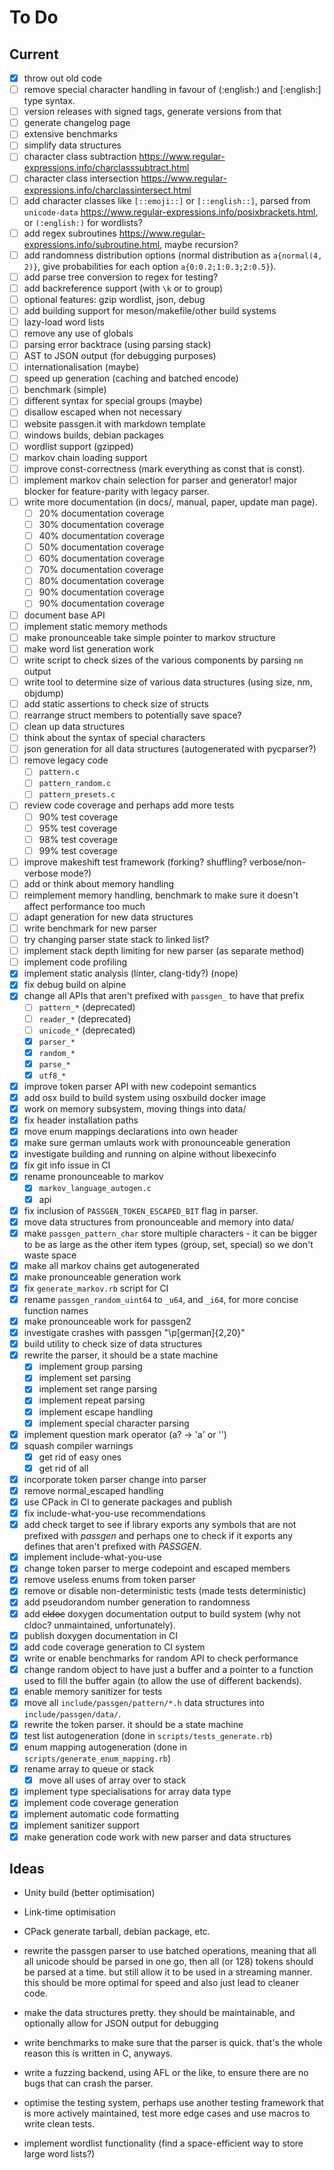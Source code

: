 # To Do

## Current

- [x] throw out old code
- [ ] remove special character handling in favour of (:english:) and [:english:] type syntax.
- [ ] version releases with signed tags, generate versions from that
- [ ] generate changelog page
- [ ] extensive benchmarks
- [ ] simplify data structures
- [ ] character class subtraction <https://www.regular-expressions.info/charclasssubtract.html>
- [ ] character class intersection <https://www.regular-expressions.info/charclassintersect.html>
- [ ] add character classes like `[::emoji::]` or `[::english::]`, parsed from `unicode-data` <https://www.regular-expressions.info/posixbrackets.html>, or `(:english:)` for wordlists?
- [ ] add regex subroutines <https://www.regular-expressions.info/subroutine.html>, maybe recursion?
- [ ] add randomness distribution options (normal distribution as `a{normal(4, 2)}`, give probabilities for each option `a{0:0.2;1:0.3;2:0.5}`).
- [ ] add parse tree conversion to regex for testing?
- [ ] add backreference support (with `\k` or to group)
- [ ] optional features: gzip wordlist, json, debug
- [ ] add building support for meson/makefile/other build systems
- [ ] lazy-load word lists
- [ ] remove any use of globals
- [ ] parsing error backtrace (using parsing stack)
- [ ] AST to JSON output (for debugging purposes)
- [ ] internationalisation (maybe)
- [ ] speed up generation (caching and batched encode)
- [ ] benchmark (simple)
- [ ] different syntax for special groups (maybe)
- [ ] disallow escaped when not necessary
- [ ] website passgen.it with markdown template
- [ ] windows builds, debian packages
- [ ] wordlist support (gzipped)
- [ ] markov chain loading support
- [ ] improve const-correctness (mark everything as const that is const).
- [ ] implement markov chain selection for parser and generator! major blocker
    for feature-parity with legacy parser.
- [ ] write more documentation (in docs/, manual, paper, update man page).
    - [ ] 20% documentation coverage
    - [ ] 30% documentation coverage
    - [ ] 40% documentation coverage
    - [ ] 50% documentation coverage
    - [ ] 60% documentation coverage
    - [ ] 70% documentation coverage
    - [ ] 80% documentation coverage
    - [ ] 90% documentation coverage
    - [ ] 90% documentation coverage
- [ ] document base API
- [ ] implement static memory methods
- [ ] make pronounceable take simple pointer to markov structure
- [ ] make word list generation work
- [ ] write script to check sizes of the various components by parsing `nm` output
- [ ] write tool to determine size of various data structures (using size, nm, objdump)
- [ ] add static assertions to check size of structs
- [ ] rearrange struct members to potentially save space?
- [ ] clean up data structures
- [ ] think about the syntax of special characters
- [ ] json generation for all data structures (autogenerated with pycparser?)
- [ ] remove legacy code
    - [ ] `pattern.c`
    - [ ] `pattern_random.c`
    - [ ] `pattern_presets.c`
- [ ] review code coverage and perhaps add more tests
    - [ ] 90% test coverage
    - [ ] 95% test coverage
    - [ ] 98% test coverage
    - [ ] 99% test coverage
- [ ] improve makeshift test framework (forking? shuffling? verbose/non-verbose mode?)
- [ ] add or think about memory handling
- [ ] reimplement memory handling, benchmark to make sure it doesn't affect performance too much
- [ ] adapt generation for new data structures
- [ ] write benchmark for new parser
- [ ] try changing parser state stack to linked list?
- [ ] implement stack depth limiting for new parser (as separate method)
- [ ] implement code profiling
- [x] implement static analysis (linter, clang-tidy?) (nope)
- [x] fix debug build on alpine
- [x] change all APIs that aren't prefixed with `passgen_` to have that prefix
    - [ ] `pattern_*` (deprecated)
    - [ ] `reader_*` (deprecated)
    - [ ] `unicode_*` (deprecated)
    - [x] `parser_*`
    - [x] `random_*`
    - [x] `parse_*`
    - [x] `utf8_*`
- [x] improve token parser API with new codepoint semantics
- [x] add osx build to build system using osxbuild docker image
- [x] work on memory subsystem, moving things into data/
- [x] fix header installation paths
- [x] move enum mappings declarations into own header
- [x] make sure german umlauts work with pronounceable generation
- [x] investigate building and running on alpine without libexecinfo
- [x] fix git info issue in CI
- [x] rename pronounceable to markov
    - [x] `markov_language_autogen.c`
    - [x] api
- [x] fix inclusion of `PASSGEN_TOKEN_ESCAPED_BIT` flag in parser.
- [x] move data structures from pronounceable and memory into data/
- [x] make `passgen_pattern_char` store multiple characters - it can be bigger to be as large as the other item types (group, set, special) so we don't waste space
- [x] make all markov chains get autogenerated
- [x] make pronounceable generation work
- [x] fix `generate_markov.rb` script for CI
- [x] rename `passgen_random_uint64` to `_u64`, and `_i64`, for more concise function names
- [x] make pronounceable work for passgen2
- [x] investigate crashes with passgen "\p[german]{2,20}"
- [x] build utility to check size of data structures
- [x] rewrite the parser, it should be a state machine
    - [x] implement group parsing
    - [x] implement set parsing
    - [x] implement set range parsing
    - [x] implement repeat parsing
    - [x] implement escape handling
    - [x] implement special character parsing
- [x] implement question mark operator (a? -> 'a' or '')
- [x] squash compiler warnings
    - [x] get rid of easy ones
    - [x] get rid of all
- [x] incorporate token parser change into parser
- [x] remove normal_escaped handling
- [x] use CPack in CI to generate packages and publish
- [x] fix include-what-you-use recommendations
- [x] add check target to see if library exports any symbols that are not
    prefixed with *passgen* and perhaps one to check if it exports any defines
    that aren't prefixed with *PASSGEN*.
- [x] implement include-what-you-use
- [x] change token parser to merge codepoint and escaped members
- [x] remove useless enums from token parser
- [x] remove or disable non-deterministic tests (made tests deterministic)
- [x] add pseudorandom number generation to randomness
- [x] add ~~cldoc~~ doxygen documentation output to build system (why not cldoc? unmaintained, unfortunately).
- [x] publish doxygen documentation in CI
- [x] add code coverage generation to CI system
- [x] write or enable benchmarks for random API to check performance
- [x] change random object to have just a buffer and a pointer to a function
    used to fill the buffer again (to allow the use of different backends).
- [x] enable memory sanitizer for tests
- [x] move all `include/passgen/pattern/*.h` data structures into `include/passgen/data/`.
- [x] rewrite the token parser. it should be a state machine
- [x] test list autogeneration (done in `scripts/tests_generate.rb`)
- [x] enum mapping autogeneration (done in `scripts/generate_enum_mapping.rb`)
- [x] rename array to queue or stack
    - [x] move all uses of array over to stack
- [x] implement type specialisations for array data type
- [x] implement code coverage generation
- [x] implement automatic code formatting
- [x] implement sanitizer support
- [x] make generation code work with new parser and data structures

## Ideas

- Unity build (better optimisation)
- Link-time optimisation
- CPack generate tarball, debian package, etc.

- rewrite the passgen parser to use batched operations, meaning that all
  all unicode should be parsed in one go, then all (or 128) tokens should
  be parsed at a time. but still allow it to be used in a streaming manner.
  this should be more optimal for speed and also just lead to cleaner code.
- make the data structures pretty. they should be maintainable, and optionally
  allow for JSON output for debugging
- write benchmarks to make sure that the parser is quick. that's the whole
  reason this is written in C, anyways.
- write a fuzzing backend, using AFL or the like, to ensure there are no bugs
  that can crash the parser.
- optimise the testing system, perhaps use another testing framework that is
  more actively maintained, test more edge cases and use macros to write clean
  tests.
- implement wordlist functionality (find a space-efficient way to store large
  word lists?)
